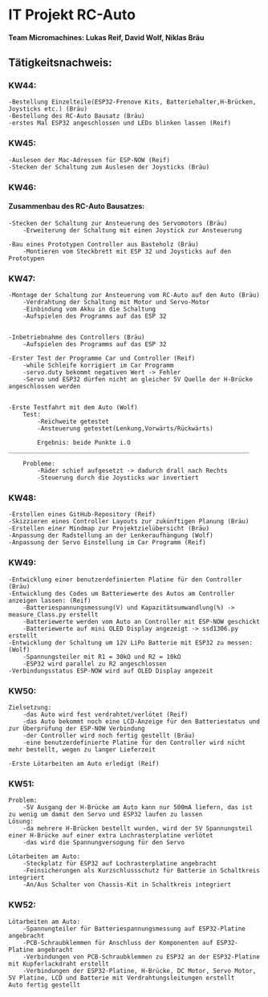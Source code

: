 # IT Projekt RC-Auto 
#### Team Micromachines: Lukas Reif, David Wolf, Niklas Bräu

## Tätigkeitsnachweis:
### KW44: 
    -Bestellung Einzelteile(ESP32-Frenove Kits, Batteriehalter,H-Brücken, Joysticks etc.) (Bräu)
    -Bestellung des RC-Auto Bausatz (Bräu)
    -erstes Mal ESP32 angeschlossen und LEDs blinken lassen (Reif)

### KW45: 
    -Auslesen der Mac-Adressen für ESP-NOW (Reif)
    -Stecken der Schaltung zum Auslesen der Joysticks (Bräu)

### KW46: 
#### Zusammenbau des RC-Auto Bausatzes:

    -Stecken der Schaltung zur Ansteuerung des Servomotors (Bräu)
        -Erweiterung der Schaltung mit einen Joystick zur Ansteuerung

    -Bau eines Prototypen Controller aus Basteholz (Bräu)
        -Montieren vom Steckbrett mit ESP 32 und Joysticks auf den Prototypen

### KW47: 
    -Montage der Schaltung zur Ansteuerung vom RC-Auto auf den Auto (Bräu)
        -Verdrahtung der Schaltung mit Motor und Servo-Motor
        -Einbindung vom Akku in die Schaltung
        -Aufspielen des Programms auf das ESP 32
     
      
    -Inbetriebnahme des Controllers (Bräu)
        -Aufspielen des Programms auf das ESP 32

    -Erster Test der Programme Car und Controller (Reif)
        -while Schleife korrigiert im Car Programm
        -servo.duty bekommt negativen Wert -> Fehler
        -Servo und ESP32 dürfen nicht an gleicher 5V Quelle der H-Brücke angeschlossen werden
        

    -Erste Testfahrt mit dem Auto (Wolf)
        Test: 
            -Reichweite getestet
            -Ansteuerung getestet(Lenkung,Vorwärts/Rückwärts)

            Ergebnis: beide Punkte i.O
    ___________________________________________________________________

        Probleme: 
            -Räder schief aufgesetzt -> dadurch drall nach Rechts
            -Steuerung durch die Joysticks war invertiert

### KW48: 
    -Erstellen eines GitHub-Repository (Reif)
    -Skizzieren eines Controller Layouts zur zukünftigen Planung (Bräu)
    -Erstellen einer Mindmap zur Projektzielübersicht (Bräu)
    -Anpassung der Radstellung an der Lenkeraufhängung (Wolf)
    -Anpassung der Servo Einstellung im Car Programm (Reif)

### KW49:
    -Entwicklung einer benutzerdefinierten Platine für den Controller (Bräu)
    -Entwicklung des Codes um Batteriewerte des Autos am Controller anzeigen lassen: (Reif) 
        -Batteriespannungsmessung(V) und Kapazitätsumwandlung(%) -> measure_Class.py erstellt 
        -Batteriewerte werden vom Auto an Controller mit ESP-NOW geschickt
        -Batteriewerte auf mini OLED Display angezeigt -> ssd1306.py erstellt
    -Entwicklung der Schaltung um 12V LiPo Batterie mit ESP32 zu messen: (Wolf)
        -Spannungsteiler mit R1 = 30kΩ und R2 = 10kΩ
        -ESP32 wird parallel zu R2 angeschlossen
    -Verbindungsstatus ESP-NOW wird auf OLED Display angezeit

### KW50:
    Zielsetzung:
        -das Auto wird fest verdrahtet/verlötet (Reif)
        -das Auto bekommt noch eine LCD-Anzeige für den Batteriestatus und zur Überprüfung der ESP-NOW Verbindung
        -der Controller wird noch fertig gestellt (Bräu)
        -eine benutzerdefinierte Platine für den Controller wird nicht mehr bestellt, wegen zu langer Lieferzeit
    
    -Erste Lötarbeiten am Auto erledigt (Reif)

### KW51:
    Problem:
        -5V Ausgang der H-Brücke am Auto kann nur 500mA liefern, das ist zu wenig um damit den Servo und ESP32 laufen zu lassen
    Lösung:
        -da mehrere H-Brücken bestellt wurden, wird der 5V Spannungsteil einer H-Brücke auf einer extra Lochrasterplatine verlötet
        -das wird die Spannungversogung für den Servo
    
    Lötarbeiten am Auto:
        -Steckplatz für ESP32 auf Lochrasterplatine angebracht
        -Feinsicherungen als Kurzschlussschutz für Batterie in Schaltkreis integriert
        -An/Aus Schalter von Chassis-Kit in Schaltkreis integriert

### KW52:
    Lötarbeiten am Auto:
        -Spannungteiler für Batteriespannungsmessung auf ESP32-Platine angebracht
        -PCB-Schraubklemmen für Anschluss der Komponenten auf ESP32-Platine angebracht
        -Verbindungen von PCB-Schraubklemmen zu ESP32 an der ESP32-Platine mit Kupferlackdraht erstellt
        -Verbindungen der ESP32-Platine, H-Brücke, DC Motor, Servo Motor, 5V Platine, LCD und Batterie mit Verdrahtungsleitungen erstellt
    Auto fertig gestellt